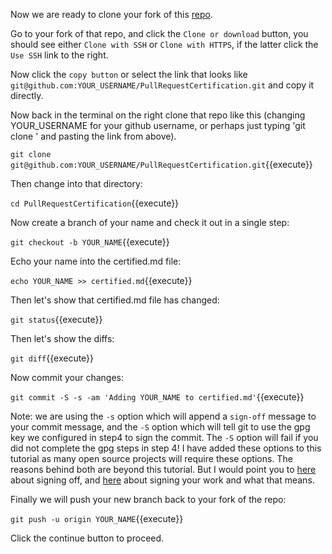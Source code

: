 Now we are ready to clone your fork of this
[repo](https://github.com/GitCertifiedCollaborator/PullRequestCertification).

Go to your fork of that repo, and click the `Clone or download` button,
you should see either `Clone with SSH` or `Clone with HTTPS`, if the
latter click the `Use SSH` link to the right.

Now click the `copy button` or select the link that looks like
`git@github.com:YOUR_USERNAME/PullRequestCertification.git`
and copy it directly.

Now back in the terminal on the right clone that repo like this
(changing YOUR_USERNAME for your github username, or perhaps just typing
'git clone ' and pasting the link from above).

`git clone git@github.com:YOUR_USERNAME/PullRequestCertification.git`{{execute}}

Then change into that directory:

`cd PullRequestCertification`{{execute}}

Now create a branch of your name and check it out in a single step:

`git checkout -b YOUR_NAME`{{execute}}

Echo your name into the certified.md file:

`echo YOUR_NAME >> certified.md`{{execute}}

Then let's show that certified.md file has changed:

`git status`{{execute}}

Then let's show the diffs:

`git diff`{{execute}}

Now commit your changes:

`git commit -S -s -am 'Adding YOUR_NAME to certified.md'`{{execute}}

  Note: we are using the `-s` option which will append a `sign-off` message to your commit message, and the `-S` option which will tell git to use the gpg key we configured in step4 to sign the commit.  The `-S` option will fail if you did not complete the gpg steps in step 4!  I have added these options to this tutorial as many open source projects will require these options.  The reasons behind both are beyond this tutorial.  But I would point you to [here](https://stackoverflow.com/questions/1962094/what-is-the-sign-off-feature-in-git-for) about signing off, and [here](https://git-scm.com/book/en/v2/Git-Tools-Signing-Your-Work) about signing your work and what that means.

Finally we will push your new branch back to your fork of the repo:

`git push -u origin YOUR_NAME`{{execute}}

Click the continue button to proceed.
